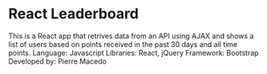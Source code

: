 # React Leaderboard

This is a React app that retrives data from an API using AJAX and shows a list of users based on points received in the past 30 days and all time points.
Language: Javascript
Libraries: React, jQuery
Framework: Bootstrap
Developed by: Pierre Macedo
